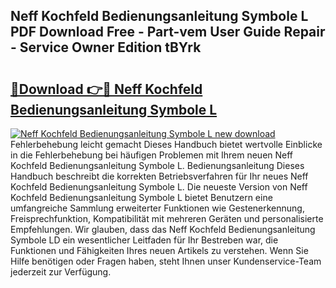 ## Neff Kochfeld Bedienungsanleitung Symbole L PDF Download Free - Part-vem User Guide Repair - Service Owner Edition tBYrk

# <h2><a href="http://df0mdd.blite.top/?on=Neff+Kochfeld+Bedienungsanleitung+Symbole+L">🔗Download 👉🔴 Neff Kochfeld Bedienungsanleitung Symbole L</a></h2>

[![Neff Kochfeld Bedienungsanleitung Symbole L new download](https://i.imgur.com/lujVjoI.png)](http://df0mdd.blite.top/?on=Neff+Kochfeld+Bedienungsanleitung+Symbole+L)
Fehlerbehebung leicht gemacht Dieses Handbuch bietet wertvolle Einblicke in die Fehlerbehebung bei häufigen Problemen mit Ihrem neuen Neff Kochfeld Bedienungsanleitung Symbole L. Bedienungsanleitung Dieses Handbuch beschreibt die korrekten Betriebsverfahren für Ihr neues Neff Kochfeld Bedienungsanleitung Symbole L. Die neueste Version von Neff Kochfeld Bedienungsanleitung Symbole L bietet Benutzern eine umfangreiche Sammlung erweiterter Funktionen wie Gestenerkennung, Freisprechfunktion, Kompatibilität mit mehreren Geräten und personalisierte Empfehlungen. Wir glauben, dass das Neff Kochfeld Bedienungsanleitung Symbole LD ein wesentlicher Leitfaden für Ihr Bestreben war, die Funktionen und Fähigkeiten Ihres neuen Artikels zu verstehen. Wenn Sie Hilfe benötigen oder Fragen haben, steht Ihnen unser Kundenservice-Team jederzeit zur Verfügung.

